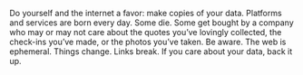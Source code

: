 

Do yourself and the internet a favor: make copies of your data. Platforms and services are born every day.
Some die. Some get bought by a company who may or may not care about the quotes you’ve lovingly
collected, the check-ins you’ve made, or the photos you’ve taken. Be aware. The web is ephemeral.
Things change. Links break. If you care about your data, back it up.